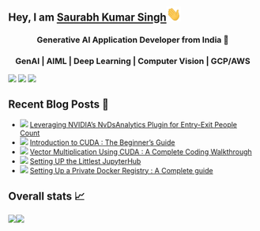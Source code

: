 <h2>Hey, I am <a href="https://www.linkedin.com/in/saurabh-kumar-singh-006947128/">Saurabh Kumar Singh</a><img src="https://raw.githubusercontent.com/ABSphreak/ABSphreak/master/gifs/Hi.gif" width="30px"></h2> 


<h3 align="center">Generative AI Application Developer from India 👾</h3>
<h3 align="center">GenAI | AIML | Deep Learning | Computer Vision | GCP/AWS </h3>  

[![](https://img.shields.io/github/followers/zenithexpo?color=%23181717&label=&logo=github&style=for-the-badge)](https://github.com/imSrbh)
[![](https://img.shields.io/badge/-Connect-%230077B5?style=for-the-badge&logo=linkedin)](https://www.linkedin.com/in/saurabh-kumar-singh-006947128/)
[![](https://img.shields.io/twitter/follow/DikshaVv?color=%231DA1F2&label=&logo=twitter&logoColor=%23ffffff&style=for-the-badge)](https://twitter.com/im_srbh)


## Recent Blog Posts :book:
<!--[START github.com/ikawaha/feedsnippet]--><!--[2021-12-04T09:52:57Z]-->
* ![](./icons/zenn.png) [Leveraging NVIDIA’s NvDsAnalytics Plugin for Entry-Exit People Count](https://medium.com/@Smartcow_ai/leveraging-nvidias-nvdsanalytics-plugin-for-entry-exit-people-count-8f2d19217746)
* ![](./icons/zenn.png) [Introduction to CUDA : The Beginner’s Guide](https://imsrbh.github.io/IntroToCUDA)
* ![](./icons/zenn.png) [Vector Multiplication Using CUDA : A Complete Coding Walkthrough](https://imsrbh.github.io/VectorMultiplicationUsingCUDA/)
* ![](./icons/zenn.png) [Setting UP the Littlest JupyterHub](https://imsrbh.github.io/SettingUPtljh/)
* ![](./icons/zenn.png) [Setting Up a Private Docker Registry : A Complete guide](https://imsrbh.github.io/2020/04/22/SettingUpPrivateDockerRegistry/)

<!--[END github.com/ikawaha/feedsnippet]-->

<!--[![Anurag's GitHub stats-Dark](https://github-readme-stats.vercel.app/api?username=imSrbh&show_icons=true&theme=dark#gh-dark-mode-only)](https://github.com/anuraghazra/github-readme-stats#gh-dark-mode-only)-->
<!--[![Anurag's GitHub stats-Light](https://github-readme-stats.vercel.app/api?username=imSrbh&show_icons=true&theme=default#gh-light-mode-only)](https://github.com/anuraghazra/github-readme-stats#gh-light-mode-only)-->

## Overall stats :chart_with_upwards_trend:

<a href="https://github.com/anuraghazra/github-readme-stats">
  <img align="left" src="(https://github-readme-stats.vercel.app/api?username=imSrbh&show_icons=true&theme=dark#gh-dark-mode-only)" />
</a>
<a href="https://github.com/anuraghazra/github-readme-stats">
  <img align="left" src="https://github-readme-stats.vercel.app/api/top-langs/?username=imSrbh&theme=tokyonight&hide=jupyter%20notebook" />
</a>


